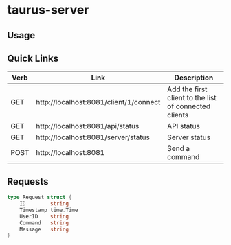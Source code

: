 # taurus-server
## Usage
## Quick Links
|Verb|Link|Description|
|-|-|-|
|GET|http://localhost:8081/client/1/connect |Add the first client to the list of connected clients|
|GET|http://localhost:8081/api/status| API status|
|GET|http://localhost:8081/server/status |Server status|
|POST|http://localhost:8081|Send a command|

## Requests
```go
type Request struct {
	ID        string
	Timestamp time.Time
	UserID    string
	Command   string
	Message   string
}
```
